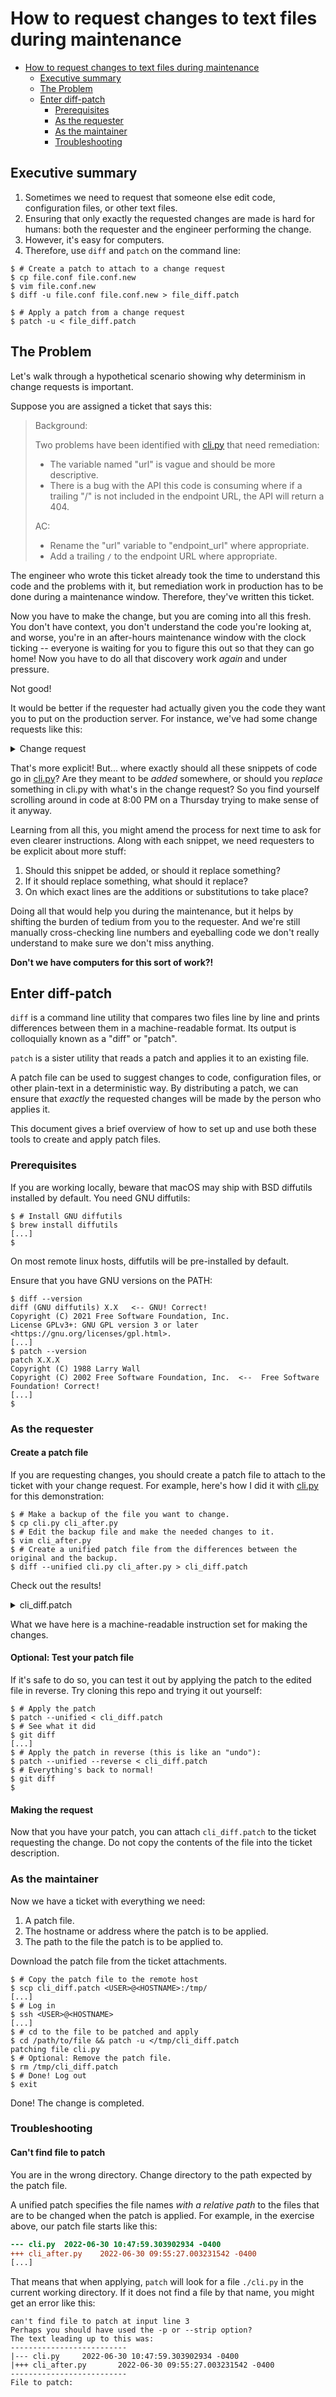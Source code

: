 # How to request changes to text files during maintenance

<!-- mdformat-toc start --slug=github --no-anchors --maxlevel=3 --minlevel=1 -->

- [How to request changes to text files during maintenance](#how-to-request-changes-to-text-files-during-maintenance)
  - [Executive summary](#executive-summary)
  - [The Problem](#the-problem)
  - [Enter diff-patch](#enter-diff-patch)
    - [Prerequisites](#prerequisites)
    - [As the requester](#as-the-requester)
    - [As the maintainer](#as-the-maintainer)
    - [Troubleshooting](#troubleshooting)

<!-- mdformat-toc end -->

## Executive summary

1. Sometimes we need to request that someone else edit code, configuration
   files, or other text files.
1. Ensuring that only exactly the requested changes are made is hard for
   humans: both the requester and the engineer performing the change.
1. However, it's easy for computers.
1. Therefore, use `diff` and `patch` on the command line:

```console
$ # Create a patch to attach to a change request
$ cp file.conf file.conf.new
$ vim file.conf.new
$ diff -u file.conf file.conf.new > file_diff.patch
```

```console
$ # Apply a patch from a change request
$ patch -u < file_diff.patch
```

## The Problem

Let's walk through a hypothetical scenario showing why determinism in change
requests is important.

Suppose you are assigned a ticket that says this:

> Background:
>
> Two problems have been identified with [cli.py](/cli.py) that need
> remediation:
>
> - The variable named "url" is vague and should be more descriptive.
> - There is a bug with the API this code is consuming where if a trailing "/"
>   is not included in the endpoint URL, the API will return a 404.
>
> AC:
>
> - Rename the "url" variable to "endpoint_url" where appropriate.
> - Add a trailing `/` to the endpoint URL where appropriate.

The engineer who wrote this ticket already took the time to understand this
code and the problems with it, but remediation work in production has to be
done during a maintenance window. Therefore, they've written this ticket.

Now you have to make the change, but you are coming into all this fresh. You 
don't have context, you don't understand the code you're looking at, and worse, 
you're in an after-hours maintenance window with the clock ticking -- everyone 
is waiting for you to figure this out so that they can go home! Now you have to 
do all that discovery work _again_ and under pressure.

Not good!

It would be better if the requester had actually given you the code they want
you to put on the production server. For instance, we've had some change
requests like this:

<details><summary>Change request</summary>

```python
     API_FRAGMENT = "rest/api/2/search"
     endpoint_url = urljoin(JIRA_BASE_URL, API_FRAGMENT) + "/"

     response = requests.get(
         url=endpoint_url,
```

```python
     API_FRAGMENT = "api/2.0/fo/scan"
     endpoint_url = urljoin(QUALYS_BASE_URL, API_FRAGMENT) + "/"

     response = requests.post(
         url=endpoint_url,
```

```python
     API_FRAGMENT = "api/2.0/fo/scan"
     endpoint_url = urljoin(QUALYS_BASE_URL, API_FRAGMENT) + "/"

     response = requests.post(
```

```python
     API_FRAGMENT = "api/2.0/fo/knowledge_base/vuln/"
     endpoint_url = urljoin(QUALYS_BASE_URL, API_FRAGMENT) + "/"

     response = requests.post(
```

</details>

That's more explicit! But... where exactly should all these snippets of code go
in [cli.py](/cli.py)? Are they meant to be _added_ somewhere, or should you
_replace_ something in cli.py with what's in the change request? So you find
yourself scrolling around in code at 8:00 PM on a Thursday trying to make sense
of it anyway.

Learning from all this, you might amend the process for next time to ask for
even clearer instructions. Along with each snippet, we need requesters to be
explicit about more stuff:

1. Should this snippet be added, or should it replace something?
1. If it should replace something, what should it replace?
1. On which exact lines are the additions or substitutions to take place?

Doing all that would help you during the maintenance, but it helps by shifting
the burden of tedium from you to the requester. And we're still manually
cross-checking line numbers and eyeballing code we don't really understand to
make sure we don't miss anything.

**Don't we have computers for this sort of work?!**

## Enter diff-patch

`diff` is a command line utility that compares two files line by line and
prints differences between them in a machine-readable format. Its output is
colloquially known as a "diff" or "patch".

`patch` is a sister utility that reads a patch and applies it to an existing
file.

A patch file can be used to suggest changes to code, configuration files, or
other plain-text in a deterministic way. By distributing a patch, we can ensure
that _exactly_ the requested changes will be made by the person who applies it.

This document gives a brief overview of how to set up and use both these tools
to create and apply patch files.

### Prerequisites

If you are working locally, beware that macOS may ship with BSD diffutils
installed by default. You need GNU diffutils:

```console
$ # Install GNU diffutils
$ brew install diffutils
[...]
$
```

On most remote linux hosts, diffutils will be pre-installed by default.

Ensure that you have GNU versions on the PATH:

```console
$ diff --version
diff (GNU diffutils) X.X   <-- GNU! Correct!
Copyright (C) 2021 Free Software Foundation, Inc.
License GPLv3+: GNU GPL version 3 or later <https://gnu.org/licenses/gpl.html>.
[...]
$ patch --version
patch X.X.X
Copyright (C) 1988 Larry Wall
Copyright (C) 2002 Free Software Foundation, Inc.  <--  Free Software Foundation! Correct!
[...]
$
```

### As the requester

#### Create a patch file

If you are requesting changes, you should create a patch file to attach to the
ticket with your change request. For example, here's how I did it with
[cli.py](/cli.py) for this demonstration:

```console
$ # Make a backup of the file you want to change.
$ cp cli.py cli_after.py
$ # Edit the backup file and make the needed changes to it.
$ vim cli_after.py
$ # Create a unified patch file from the differences between the original and the backup.
$ diff --unified cli.py cli_after.py > cli_diff.patch
```

Check out the results!

<details><summary>cli_diff.patch</summary>

```diff
--- cli.py	2022-06-30 10:47:59.303902934 -0400
+++ cli_after.py	2022-06-30 09:55:27.003231542 -0400
@@ -28,10 +28,10 @@
 def jira() -> None:
     """Send a request to the Jira search API and print the response."""
     API_FRAGMENT = "rest/api/2/search"
-    url = urljoin(JIRA_BASE_URL, API_FRAGMENT)
+    endpoint_url = urljoin(JIRA_BASE_URL, API_FRAGMENT) + "/"

     response = requests.get(
-        url,
+        url=endpoint_url,
         auth=requests.auth.HTTPBasicAuth(
             os.environ["JIRA_USERNAME"], os.environ["JIRA_PASSWORD"]
         ),
@@ -55,10 +55,10 @@
     of all finished scans, and convert the response from XML to JSON
     before printing."""
     API_FRAGMENT = "api/2.0/fo/scan"
-    url = urljoin(QUALYS_BASE_URL, API_FRAGMENT)
+    endpoint_url = urljoin(QUALYS_BASE_URL, API_FRAGMENT) + "/"

     response = requests.post(
-        url=url,
+        url=endpoint_url,
         auth=(os.environ["QUALYS_USERNAME"], os.environ["QUALYS_PASSWORD"]),
         headers={"X-Requested-With": "application/python"},
         data={"action": "list", "state": "Finished"},
@@ -79,10 +79,10 @@
     scans. Therefore, the scan_id argument is required.
     """
     API_FRAGMENT = "api/2.0/fo/scan"
-    url = urljoin(QUALYS_BASE_URL, API_FRAGMENT)
+    endpoint_url = urljoin(QUALYS_BASE_URL, API_FRAGMENT) + "/"

     response = requests.post(
-        url=url,
+        url=endpoint_url,
         auth=requests.auth.HTTPBasicAuth(
             os.environ["QUALYS_USERNAME"], os.environ["QUALYS_PASSWORD"]
         ),
@@ -114,10 +114,10 @@
     a specific vulnerability, and convert the response from XML to JSON before
     printing."""
     API_FRAGMENT = "api/2.0/fo/knowledge_base/vuln/"
-    url = urljoin(QUALYS_BASE_URL, API_FRAGMENT)
+    endpoint_url = urljoin(QUALYS_BASE_URL, API_FRAGMENT) + "/"

     response = requests.post(
-        url=url,
+        url=endpoint_url,
         auth=requests.auth.HTTPBasicAuth(
             os.environ["QUALYS_USERNAME"], os.environ["QUALYS_PASSWORD"]
         ),
```

</details>

What we have here is a machine-readable instruction set for making the changes.

#### Optional: Test your patch file

If it's safe to do so, you can test it out by applying the patch to the edited
file in reverse. Try cloning this repo and trying it out yourself:

```console
$ # Apply the patch
$ patch --unified < cli_diff.patch
$ # See what it did
$ git diff
[...]
$ # Apply the patch in reverse (this is like an "undo"):
$ patch --unified --reverse < cli_diff.patch
$ # Everything's back to normal!
$ git diff
$
```

#### Making the request

Now that you have your patch, you can attach `cli_diff.patch` to the ticket
requesting the change. Do not copy the contents of the file into the ticket
description.

### As the maintainer

Now we have a ticket with everything we need:

1. A patch file.
1. The hostname or address where the patch is to be applied.
1. The path to the file the patch is to be applied to.

Download the patch file from the ticket attachments.

```console
$ # Copy the patch file to the remote host
$ scp cli_diff.patch <USER>@<HOSTNAME>:/tmp/
[...]
$ # Log in
$ ssh <USER>@<HOSTNAME>
[...]
$ # cd to the file to be patched and apply
$ cd /path/to/file && patch -u </tmp/cli_diff.patch
patching file cli.py
$ # Optional: Remove the patch file.
$ rm /tmp/cli_diff.patch
$ # Done! Log out
$ exit
```

Done! The change is completed.

### Troubleshooting

#### Can't find file to patch

You are in the wrong directory. Change directory to the path expected by the
patch file.

A unified patch specifies the file names _with a relative path_ to the files
that are to be changed when the patch is applied. For example, in the exercise
above, our patch file starts like this:

```diff
--- cli.py	2022-06-30 10:47:59.303902934 -0400
+++ cli_after.py	2022-06-30 09:55:27.003231542 -0400
[...]
```

That means that when applying, `patch` will look for a file `./cli.py` in the
current working directory. If it does not find a file by that name, you might
get an error like this:

```
can't find file to patch at input line 3
Perhaps you should have used the -p or --strip option?
The text leading up to this was:
--------------------------
|--- cli.py     2022-06-30 10:47:59.303902934 -0400
|+++ cli_after.py       2022-06-30 09:55:27.003231542 -0400
--------------------------
File to patch:
```
